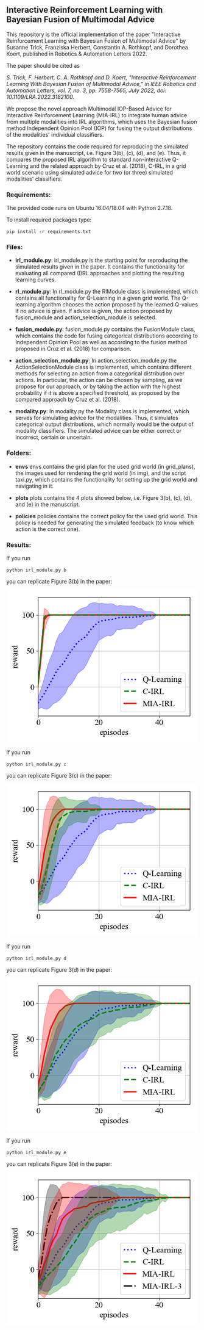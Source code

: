 ## Interactive Reinforcement Learning with Bayesian Fusion of Multimodal Advice


This repository is the official implementation of the paper "Interactive Reinforcement Learning with Bayesian Fusion of Multimodal Advice" by Susanne Trick, Franziska Herbert, Constantin A. Rothkopf, and Dorothea Koert, published in Robotics & Automation Letters 2022.

The paper should be cited as

*S. Trick, F. Herbert, C. A. Rothkopf and D. Koert, "Interactive Reinforcement Learning With Bayesian Fusion of Multimodal Advice," in IEEE Robotics and Automation Letters, vol. 7, no. 3, pp. 7558-7565, July 2022, doi: 10.1109/LRA.2022.3182100.*

We propose the novel approach Multimodal IOP-Based Advice for Interactive Reinforcement Learning (MIA-IRL) to integrate human advice from multiple modalities into IRL algorithms, which uses the Bayesian fusion method Independent Opinion Pool (IOP) for fusing the output distributions of the modalities' individual classifiers.

The repository contains the code required for reproducing the simulated results given in the manuscript, i.e. Figure 3(b), (c), (d), and (e). Thus, it compares the proposed IRL algorithm to standard non-interactive Q-Learning and the related approach by Cruz et al. (2018), C-IRL, in a grid world scenario using simulated advice for two (or three) simulated modalities' classifiers.



### Requirements:

The provided code runs on Ubuntu 16.04/18.04 with Python 2.7.18.

To install required packages type:

	pip install -r requirements.txt



### Files:

- **irl_module.py**:
irl_module.py is the starting point for reproducing the simulated results given in the paper. It contains the functionality for evaluating all compared (I)RL approaches and plotting the resulting learning curves.

- **rl_module.py**:
In rl_module.py the RlModule class is implemented, which contains all functionality for Q-Learning in a given grid world. The Q-learning algorithm chooses the action proposed by the learned Q-values if no advice is given. If advice is given, the action proposed by fusion_module and action_selection_module is selected. 

- **fusion_module.py**:
fusion_module.py contains the FusionModule class, which contains the code for fusing categorical distributions according to Independent Opinion Pool as well as according to the fusion method proposed in Cruz et al. (2018) for comparison.

- **action_selection_module.py**:
In action_selection_module.py the ActionSelectionModule class is implemented, which contains different methods for selecting an action from a categorical distribution over actions. In particular, the action can be chosen by sampling, as we propose for our approach, or by taking the action with the highest probability if it is above a specified threshold, as proposed by the compared approach by Cruz et al. (2018).

- **modality.py**:
In modality.py the Modality class is implemented, which serves for simulating advice for the modalities. Thus, it simulates categorical output distributions, which normally would be the output of modality classifiers. The simulated advice can be either correct or incorrect, certain or uncertain.


### Folders:

- **envs**
envs contains the grid plan for the used grid world (in grid_plans), the images used for rendering the grid world (in img), and the script taxi.py, which contains the functionality for setting up the grid world and navigating in it.

- **plots**
plots contains the 4 plots showed below, i.e. Figure 3(b), (c), (d), and (e) in the manuscript.

- **policies**
policies contains the correct policy for the used grid world. This policy is needed for generating the simulated feedback (to know which action is the correct one).



### Results:

If you run

	python irl_module.py b

you can replicate Figure 3(b) in the paper:

![](plots/figure_3b.png)


If you run 

	python irl_module.py c

you can replicate Figure 3(c) in the paper:

![](plots/figure_3c.png)


If you run 

	python irl_module.py d

you can replicate Figure 3(d) in the paper:

![](plots/figure_3d.png)

If you run 

	python irl_module.py e

you can replicate Figure 3(e) in the paper:

![](plots/figure_3e.png)
